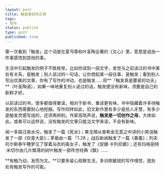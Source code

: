```yaml
---
layout: post
title: 触发是创作之母
tags: 
- 写作
status: publish
type: post
published: true
---
```


第一次看到「触发」这个词是在夏丏尊和叶圣陶合著的《文心》里，意思是说由一件事感悟到其他的事。

生活中引起触发的例子不胜枚举。比如你读到一段文字，发觉与之前读过的书中某处有关系，是触发；别人说过的一句话，让你想起某一段往事，是触发；看到别人写出优美的文章，你有了写作的冲动，也是触发……但**「触发真是要紧的功夫」**（叶圣陶语），如果一味地重复别人说过的话，触发便没有新味，须要是自己的新鲜才好。

以前读过的书，很多都值得重读。相对于新书，重读更有味，书中隐藏着许多待触发的东西需要耐心地挖掘。写作同样如此，旧文新作里有多少是拾人牙慧，有多少是触发灵感写成的，还须再辨别。作家高晓声说，**触发是一切创作之母**，大体如此。或者可以这样说，没有触发的文章只能当文字来读，不会有新味。

闻一多路过臭水沟，触发了一篇《死水》；果戈理从普希金无意之中讲的小笑话触发了一部《钦差大臣》；茅盾由一篇 「1.28 」战后新闻触发了一篇《春蚕》；列夫·托尔斯泰午睡梦见了穿着浴衣的美女子，触发了《安娜·卡列尼娜》；还有玛格丽特·米切尔由几片飘落的树叶触发一部传世经典《飘》……

**有触乃动，发而为文。**只要多留心观察生活，多训练敏锐的写作嗅觉，就处处有触发写作的可能。
